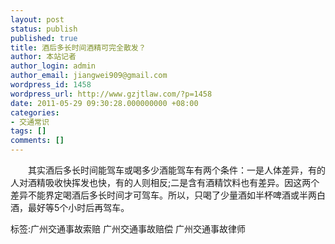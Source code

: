 ```yaml
---
layout: post
status: publish
published: true
title: 酒后多长时间酒精可完全散发？
author: 本站记者
author_login: admin
author_email: jiangwei909@gmail.com
wordpress_id: 1458
wordpress_url: http://www.gzjtlaw.com/?p=1458
date: 2011-05-29 09:30:28.000000000 +08:00
categories:
- 交通常识
tags: []
comments: []
---
```

　　其实酒后多长时间能驾车或喝多少酒能驾车有两个条件：一是人体差异，有的人对酒精吸收快挥发也快，有的人则相反;二是含有酒精饮料也有差异。因这两个差异不能界定喝酒后多长时间才可驾车。所以，只喝了少量酒如半杯啤酒或半两白酒，最好等5个小时后再驾车。标签:广州交通事故索赔 广州交通事故赔偿 广州交通事故律师
